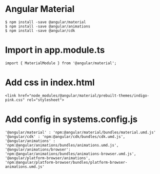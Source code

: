 # Angular Material
    $ npm install -save @angular/material
    $ npm install -save @angular/animations
    $ npm install -save @angular/cdk

# Import in app.module.ts
    import { MaterialModule } from '@angular/material';

# Add css in index.html
    <link href="node_modules/@angular/material/prebuilt-themes/indigo-pink.css" rel="stylesheet">


# Add config in systems.config.js
    '@angular/material' : 'npm:@angular/material/bundles/material.umd.js'
    '@angular/cdk' : 'npm:@angular/cdk/bundles/cdk.umd.js',
    '@angular/animations' : 'npm:@angular/animations/bundles/animations.umd.js',
    '@angular/animations/browser': 'npm:@angular/animations/bundles/animations-browser.umd.js',
    '@angular/platform-browser/animations',
    'npm:@angular/platform-browser/bundles/platform-browser-animations.umd.js'
   
